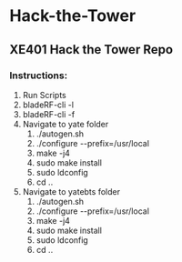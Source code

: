 # Hack-the-Tower
## XE401 Hack the Tower Repo
### Instructions:
1. Run Scripts
2. bladeRF-cli -l <path to fpga>
3. bladeRF-cli -f <load firmware>
4. Navigate to yate folder 
    1. ./autogen.sh
    2. ./configure --prefix=/usr/local
    3. make -j4
    4. sudo make install
    6. sudo ldconfig
    7. cd ..
5. Navigate to yatebts folder 
    1. ./autogen.sh
    2. ./configure --prefix=/usr/local
    3. make -j4
    4. sudo make install
    6. sudo ldconfig
    7. cd ..